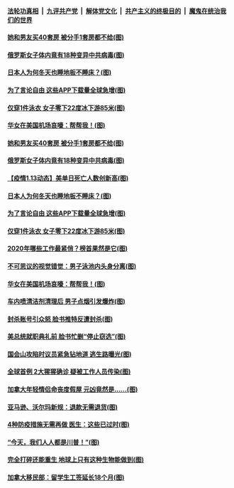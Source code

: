 

####  [法轮功真相](../../../../basic/blob/master/README.md?t=01141902) &nbsp;|&nbsp; [九评共产党](../../../../9ping.md/blob/master/README.md?t=01141902) &nbsp;|&nbsp; [解体党文化](../../../../jtdwh.md/blob/master/README.md?t=01141902)  &nbsp;|&nbsp; [共产主义的终极目的](../../../../gczydzjmd.md/blob/master/README.md?t=01141902) &nbsp;|&nbsp; [魔鬼在统治我们的世界](../../../../mgztzwmdsj.md/blob/master/README.md?t=01141902) 

#### [她和男友买40套房 被分手1套房都不给(图)](../pages/p3/959028.md?t=01141902) 

#### [俄罗斯女子体内竟有18种变异中共病毒(图)](../pages/p3/959031.md?t=01141902) 

#### [日本人为何冬天也睡地板不睡床？(图)](../pages/p3/959014.md?t=01141902) 

#### [为了言论自由 这些APP下载量全球急增(图)](../pages/p3/959002.md?t=01141902) 

#### [仅穿1件泳衣 女子零下22度冰下游85米(图)](../pages/p3/959009.md?t=01141902) 

#### [华女在美国机场哀嚎：帮帮我！(图)](../pages/p3/958917.md?t=01141902) 

#### [她和男友买40套房 被分手1套房都不给(图)](../pages/p3/959028.md?t=01141902) 

#### [俄罗斯女子体内竟有18种变异中共病毒(图)](../pages/p3/959031.md?t=01141902) 

#### [【疫情1.13动态】美单日死亡人数创新高(图)](../pages/p3/958875.md?t=01141902) 

#### [日本人为何冬天也睡地板不睡床？(图)](../pages/p3/959014.md?t=01141902) 

#### [为了言论自由 这些APP下载量全球急增(图)](../pages/p3/959002.md?t=01141902) 

#### [仅穿1件泳衣 女子零下22度冰下游85米(图)](../pages/p3/959009.md?t=01141902) 

#### [2020年哪些工作最紧俏？榜首果然是它(图)](../pages/p3/958963.md?t=01141902) 

#### [不可思议的视觉错觉：男子泳池内头身分离(图)](../pages/p3/958922.md?t=01141902) 

#### [华女在美国机场哀嚎：帮帮我！(图)](../pages/p3/958917.md?t=01141902) 

#### [车内喷清洁剂清理后 男子点烟引发爆炸(图)](../pages/p3/958918.md?t=01141902) 

#### [封杀账号引众怒 脸书推特反遭封杀(图)](../pages/p3/958909.md?t=01141902) 

#### [美总统就职典礼前 脸书忙删“停止窃选”(图)](../pages/p3/958897.md?t=01141902) 

#### [国会山攻陷时议员紧急钻地道 逃生路曝光(图)](../pages/p3/958886.md?t=01141902) 

#### [全球首例 2大猩猩确诊 疑被工作人员传染(图)](../pages/p3/958879.md?t=01141902) 

#### [加拿大年轻情侣命丧度假屋 元凶竟然是......(图)](../pages/p3/958834.md?t=01141902) 

#### [亚马逊、沃尔玛新规：退款无需退货(图)](../pages/p3/958826.md?t=01141902) 

#### [4种防疫措施无需再做 医生：这些已过时(图)](../pages/p3/958792.md?t=01141902) 

#### [“今天，我们人人都是川普！”(图)](../pages/p3/958759.md?t=01141902) 

#### [完全打碎还能重生 地球上只有这种生物能做到(图)](../pages/p3/958776.md?t=01141902) 

#### [加拿大移民部：留学生工签延长18个月(图)](../pages/p3/958784.md?t=01141902) 

